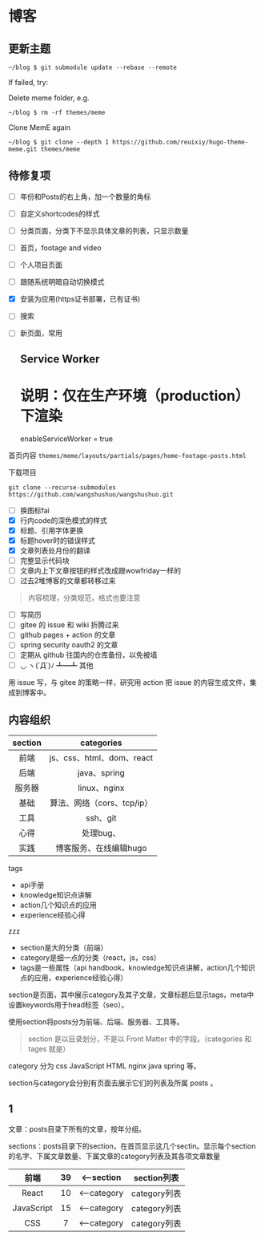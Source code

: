 # 博客

## 更新主题

    ~/blog $ git submodule update --rebase --remote

If failed, try:

Delete meme folder, e.g.

    ~/blog $ rm -rf themes/meme

Clone MemE again

    ~/blog $ git clone --depth 1 https://github.com/reuixiy/hugo-theme-meme.git themes/meme


## 待修复项

- [ ] 年份和Posts的右上角，加一个数量的角标
- [ ] 自定义shortcodes的样式
- [ ] 分类页面，分类下不显示具体文章的列表，只显示数量
- [ ] 首页，footage and video
- [ ] 个人项目页面
- [ ] 跟随系统明暗自动切换模式
- [x] 安装为应用(https证书部署，已有证书)
- [ ] 搜索
- [ ] 新页面，常用


  ## Service Worker

    # 说明：仅在生产环境（production）下渲染

    enableServiceWorker = true


首页内容 `themes/meme/layouts/partials/pages/home-footage-posts.html`



下载项目 
```
git clone --recurse-submodules https://github.com/wangshushuo/wangshushuo.git
```

- [ ] 换图标fai
- [x] 行内code的深色模式的样式
- [x] 标题、引用字体更换
- [x] 标题hover时的错误样式
- [x] 文章列表处月份的翻译
- [ ] 完整显示代码块
- [ ] 文章内上下文章按钮的样式改成跟wowfriday一样的
- [ ] 过去2堆博客的文章都转移过来
> 内容梳理，分类规范，格式也要注意
- [ ] 写简历
- [ ] gitee 的 issue 和 wiki 折腾过来
- [ ] github pages + action 的文章
- [ ] spring security oauth2 的文章
- [ ] 定期从 github 往国内的仓库备份，以免被墙
- [ ] ◡ ヽ(`Д´)ﾉ ┻━┻ 其他

用 issue 写，与 gitee 的策略一样，研究用 action 把 issue 的内容生成文件，集成到博客中。
## 内容组织

section | categories 
:---:|:---:
前端 | js、css、html、dom、react 
后端 | java、spring 
服务器 | linux、nginx
基础 | 算法、网络（cors、tcp/ip）
工具 | ssh、git
心得 | 处理bug、
实践 | 博客服务、在线编辑hugo

tags
- api手册
- knowledge知识点讲解
- action几个知识点的应用
- experience经验心得

zzz
- section是大的分类（前端）
- category是细一点的分类（react，js，css）
- tags是一些属性（api handbook，knowledge知识点讲解，action几个知识点的应用，experience经验心得）

section是页面，其中展示category及其子文章，文章标题后显示tags，meta中设置keywords用于head标签（seo）。


使用section将posts分为前端、后端、服务器、工具等。
> section 是以目录划分，不是以 Front Matter 中的字段。（categories 和 tages 就是）

category 分为 css JavaScript HTML nginx java spring 等。

section与category会分别有页面去展示它们的列表及所属 posts 。

## 1

文章：posts目录下所有的文章，按年分组。

sections：posts目录下的section，在首页显示这几个sectin。显示每个section的名字、下属文章数量、下属文章的category列表及其各项文章数量

前端 | 39 | <--section | section列表
:---:|:---:|:---:|:---:
React | 10 | <--category | category列表
JavaScript | 15 | <--category | category列表
CSS | 7 | <--category |category列表 

